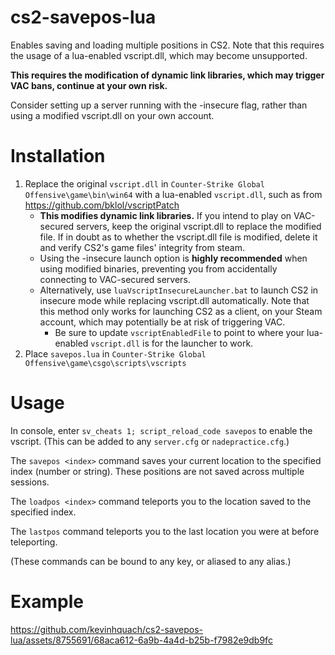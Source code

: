 # cs2-savepos-lua
Enables saving and loading multiple positions in CS2.
Note that this requires the usage of a lua-enabled vscript.dll, which may become unsupported.

**This requires the modification of dynamic link libraries, which may trigger VAC bans, continue at your own risk.**

Consider setting up a server running with the -insecure flag, rather than using a modified vscript.dll on your own account.

# Installation
1. Replace the original `vscript.dll` in `Counter-Strike Global Offensive\game\bin\win64` with a lua-enabled `vscript.dll`, such as from https://github.com/bklol/vscriptPatch
    * **This modifies dynamic link libraries.** If you intend to play on VAC-secured servers, keep the original vscript.dll to replace the modified file. If in doubt as to whether the vscript.dll file is modified, delete it and verify CS2's game files' integrity from steam.
    * Using the -insecure launch option is **highly recommended** when using modified binaries, preventing you from accidentally connecting to VAC-secured servers.
    * Alternatively, use `luaVscriptInsecureLauncher.bat` to launch CS2 in insecure mode while replacing vscript.dll automatically. Note that this method only works for launching CS2 as a client, on your Steam account, which may potentially be at risk of triggering VAC.
        * Be sure to update `vscriptEnabledFile` to point to where your lua-enabled `vscript.dll` is for the launcher to work.
2. Place `savepos.lua` in `Counter-Strike Global Offensive\game\csgo\scripts\vscripts`

# Usage
In console, enter `sv_cheats 1; script_reload_code savepos` to enable the vscript. (This can be added to any `server.cfg` or `nadepractice.cfg`.)

The `savepos <index>` command saves your current location to the specified index (number or string). These positions are not saved across multiple sessions.

The `loadpos <index>` command teleports you to the location saved to the specified index.

The `lastpos` command teleports you to the last location you were at before teleporting.

(These commands can be bound to any key, or aliased to any alias.)

# Example
https://github.com/kevinhquach/cs2-savepos-lua/assets/8755691/68aca612-6a9b-4a4d-b25b-f7982e9db9fc
